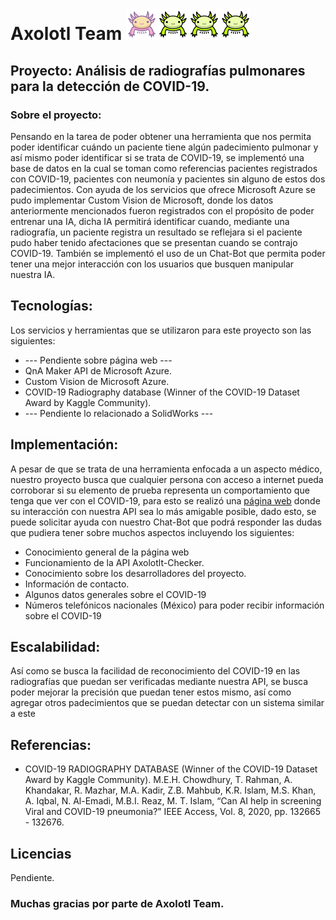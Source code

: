 
# Axolotl Team ![Axolotl team pet.](./Readme/pictures/Axolotl-0-M.png)![Axolotl team pet.](./Readme/pictures/Axolotl-1-M.png)![Axolotl team pet.](./Readme/pictures/Axolotl-1-M.png)![Axolotl team pet.](./Readme/pictures/Axolotl-1-M.png)
## Proyecto: Análisis de radiografías pulmonares para la detección de COVID-19.

### Sobre el proyecto:

Pensando en la tarea de poder obtener una herramienta que nos permita poder identificar cuándo un paciente tiene algún padecimiento pulmonar y así mismo poder identificar si se trata de COVID-19, se implementó una base de datos en la cual se toman como referencias pacientes registrados con COVID-19, pacientes con neumonía y pacientes sin alguno de estos dos padecimientos.
Con ayuda de los servicios que ofrece Microsoft Azure se pudo implementar Custom Vision de Microsoft, donde los datos anteriormente mencionados fueron registrados con el propósito de poder entrenar una IA, dicha IA permitirá identificar cuando, mediante una radiografía, un paciente registra un resultado se reflejara si el paciente pudo haber tenido afectaciones que se presentan cuando se contrajo COVID-19.
También se implementó el uso de un Chat-Bot que permita poder tener una mejor interacción con los usuarios que busquen manipular nuestra IA.


## Tecnologías:
Los servicios y herramientas que se utilizaron para este proyecto son las siguientes:
*	--- Pendiente sobre página web ---
*	QnA Maker API de Microsoft Azure.
*	Custom Vision de Microsoft Azure.
*	COVID-19 Radiography database (Winner of the COVID-19 Dataset Award by Kaggle Community).
*	--- Pendiente lo relacionado a SolidWorks ---

## Implementación:

A pesar de que se trata de una herramienta enfocada a un aspecto médico, nuestro proyecto busca que cualquier persona con acceso a internet pueda corroborar si su elemento de prueba representa un comportamiento que tenga que ver con el COVID-19, para esto se realizó una [página web]( checker.axolotlteam.com) donde su interacción con nuestra API sea lo más amigable posible, dado esto, se puede solicitar ayuda con nuestro Chat-Bot que podrá responder las dudas que pudiera tener sobre muchos aspectos incluyendo los siguientes:

* Conocimiento general de la página web
* Funcionamiento de la API Axolotlt-Checker.
* Conocimiento sobre los desarrolladores del proyecto.
* Información de contacto.
* Algunos datos generales sobre el COVID-19
* Números telefónicos nacionales (México) para poder recibir información sobre el COVID-19

## Escalabilidad:
Así como se busca la facilidad de reconocimiento del COVID-19 en las radiografías que puedan ser verificadas mediante nuestra API, se busca poder mejorar la precisión que puedan tener estos mismo, así como agregar otros padecimientos que se puedan detectar con un sistema similar a este

## Referencias:
* COVID-19 RADIOGRAPHY DATABASE (Winner of the COVID-19 Dataset Award by Kaggle Community). M.E.H. Chowdhury, T. Rahman, A. Khandakar, R. Mazhar, M.A. Kadir, Z.B. Mahbub, K.R. Islam, M.S. Khan, A. Iqbal, N. Al-Emadi, M.B.I. Reaz, M. T. Islam, “Can AI help in screening Viral and COVID-19 pneumonia?” IEEE Access, Vol. 8, 2020, pp. 132665 - 132676.

## Licencias
Pendiente.

### Muchas gracias por parte de Axolotl Team.
